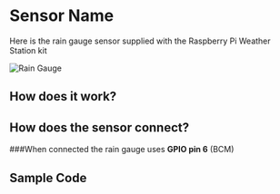 # Sensor Name

Here is the rain gauge sensor supplied with the Raspberry Pi Weather Station kit

![Rain Gauge]()

## How does it work?



## How does the sensor connect?



###When connected the rain gauge uses **GPIO pin 6** (BCM)

## Sample Code
